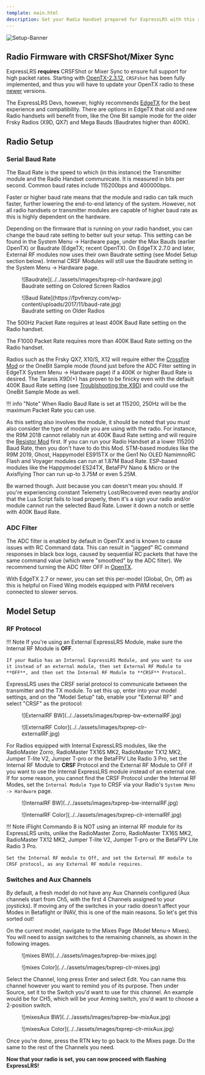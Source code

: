 ```yaml
---
template: main.html
description: Get your Radio Handset prepared for ExpressLRS with this setup guide.
---
```


![Setup-Banner](https://raw.githubusercontent.com/ExpressLRS/ExpressLRS-hardware/master/img/quick-start.png)

## Radio Firmware with CRSFShot/Mixer Sync

ExpressLRS **requires** CRSFShot or Mixer Sync to ensure full support for high packet rates. Starting with [OpenTX-2.3.12](https://www.open-tx.org/2021/06/14/opentx-2.3.12), `CRSFshot` has been fully implemented, and thus you will have to update your OpenTX radio to these [newer](https://www.open-tx.org/downloads.html#Releases23-ref) versions.

The ExpressLRS Devs, however, highly recommends [EdgeTX](https://github.com/EdgeTX/edgetx/releases) for the best experience and compatibility. There are options in EdgeTX that old and new Radio handsets will benefit from, like the One Bit sample mode for the older Frsky Radios (X9D, QX7) and Mega Bauds (Baudrates higher than 400K). 

## Radio Setup

### Serial Baud Rate

The Baud Rate is the speed to which (in this instance) the Transmitter module and the Radio Handset communicate. It is measured in bits per second. Common baud rates include 115200bps and 400000bps.

Faster or higher baud rate means that the module and radio can talk much faster, further lowering the end-to-end latency of the system. However, not all radio handsets or transmitter modules are capable of higher baud rate as this is highly dependent on the hardware.

Depending on the firmware that is running on your radio handset, you can change the baud rate setting to better suit your setup. This setting can be found in the System Menu -> Hardware page, under the Max Bauds (earlier OpenTX) or Baudrate (EdgeTX; recent OpenTX). On EdgeTX 2.7.0 and later, External RF modules now uses their own Baudrate setting (see Model Setup section below). Internal CRSF Modules will still use the Baudrate setting in the System Menu -> Hardware page.

<figure markdown>
![Baudrate](../../assets/images/txprep-clr-hardware.jpg)
<figcaption>Baudrate setting on Colored Screen Radios</figcaption>
</figure>

<figure markdown>
![Baud Rate](https://fpvfrenzy.com/wp-content/uploads/2017/11/baud-rate.jpg)
<figcaption>Baudrate setting on Older Radios</figcaption>
</figure>

The 500Hz Packet Rate requires at least 400K Baud Rate setting on the Radio handset. 

The F1000 Packet Rate requires more than 400K Baud Rate setting on the Radio handset.

Radios such as the Frsky QX7, X10/S, X12 will require either the [Crossfire Mod](https://blog.seidel-philipp.de/fixed-inverter-mod-for-tbs-crossfire-and-frsky-qx7/) or the OneBit Sample mode (found just before the ADC Filter setting in EdgeTX System Menu -> Hardware page) if a 400K or higher Baud Rate is desired. The Taranis X9D(+) has proven to be finicky even with the default 400K Baud Rate setting (see [Troublshooting the X9D](../../hardware/x9d-troubleshooting.md)) and could use the OneBit Sample Mode as well.

!!! info "Note"
    When Radio Baud Rate is set at 115200, 250Hz will be the maximum Packet Rate you can use.

As this setting also involves the module, it should be noted that you must also consider the type of module you are using with the radio. For instance, the R9M 2018 cannot reliably run at 400K Baud Rate setting and will require the [Resistor Mod](../../hardware/inverter-mod.md) first. If you can run your Radio Handset at a lower 115200 Baud Rate, then you don't have to do this Mod. STM-based modules like the R9M 2019, Ghost, Happymodel ES915TX or the Gen1 No OLED NamimnoRC Flash and Voyager modules can run at 1.87M Baud Rate. ESP-based modules like the Happymodel ES24TX, BetaFPV Nano & Micro or the Axisflying Thor can run up-to 3.75M or even 5.25M.

Be warned though. Just because you can doesn't mean you should. If you're experiencing constant Telemetry Lost/Recovered even nearby and/or that the Lua Script fails to load properly, then it's a sign your radio and/or module cannot run the selected Baud Rate. Lower it down a notch or settle with 400K Baud Rate.

### ADC Filter

The ADC filter is enabled by default in OpenTX and is known to cause issues with RC Command data. This can result in "jagged" RC command responses in black box logs, caused by sequential RC packets that have the same command value (which were "smoothed" by the ADC filter). We recommend turning the ADC filter OFF in [OpenTX](https://www.youtube.com/watch?v=ESr2H_EZ89Q).

With EdgeTX 2.7 or newer, you can set this per-model (Global, On, Off) as this is helpful on Fixed Wing models equipped with PWM receivers connected to slower servos.

## Model Setup

### RF Protocol

!!! Note
    If you're using an External ExpressLRS Module, make sure the Internal RF Module is **OFF**.

    If your Radio has an Internal ExpressLRS Module, and you want to use it instead of an external module, then set External RF Module to **OFF**, and then set the Internal RF Module to **CRSF** Protocol.

ExpressLRS uses the CRSF serial protocol to communicate between the transmitter and the TX module. To set this up, enter into your model settings, and on the "Model Setup" tab, enable your "External RF" and select "CRSF" as the protocol:

<figure markdown>
![ExternalRF BW](../../assets/images/txprep-bw-externalRF.jpg)
</figure>

<figure markdown>
![ExternalRF Color](../../assets/images/txprep-clr-externalRF.jpg)
</figure>

For Radios equipped with Internal ExpressLRS modules, like the RadioMaster Zorro, RadioMaster TX16S MK2, RadioMaster TX12 MK2, Jumper T-lite V2, Jumper T-pro or the BetaFPV Lite Radio 3 Pro, set the Internal RF Module to **CRSF** Protocol and the External RF Module to OFF if you want to use the Internal ExpressLRS module instead of an external one. If for some reason, you cannot find the CRSF Protocol under the Internal RF Modes, set the `Internal Module Type` to CRSF via your Radio's `System Menu -> Hardware` page.

<figure markdown>
![InternalRF BW](../../assets/images/txprep-bw-internalRF.jpg)
</figure>

<figure markdown>
![InternalRF Color](../../assets/images/txprep-clr-internalRF.jpg)
</figure>

!!! Note
    iFlight Commando 8 is NOT using an internal RF module for its ExpressLRS units, unlike the RadioMaster Zorro, RadioMaster TX16S MK2, RadioMaster TX12 MK2, Jumper T-lite V2, Jumper T-pro or the BetaFPV Lite Radio 3 Pro.

    Set the Internal RF module to Off, and set the External RF module to CRSF protocol, as any External RF module requires.

### Switches and Aux Channels

By default, a fresh model do not have any Aux Channels configured (Aux channels start from Ch5, with the first 4 Channels assigned to your joysticks). If moving any of the switches in your radio doesn't affect your Modes in Betaflight or INAV, this is one of the main reasons. So let's get this sorted out!

On the current model, navigate to the Mixes Page (Model Menu-> Mixes). You will need to assign switches to the remaining channels, as shown in the following images.

<figure markdown>
![mixes BW](../../assets/images/txprep-bw-mixes.jpg)
</figure>

<figure markdown>
![mixes Color](../../assets/images/txprep-clr-mixes.jpg)
</figure>

Select the Channel, long press Enter and select Edit. You can name this channel however you want to remind you of its purpose. Then under Source, set it to the Switch you'd want to use for this channel. An example would be for CH5, which will be your Arming switch, you'd want to choose a 2-position switch.

<figure markdown>
![mixesAux BW](../../assets/images/txprep-bw-mixAux.jpg)
</figure>

<figure markdown>
![mixesAux Color](../../assets/images/txprep-clr-mixAux.jpg)
</figure>

Once you're done, press the RTN key to go back to the Mixes page. Do the same to the rest of the Channels you need.

**Now that your radio is set, you can now proceed with flashing ExpressLRS!**